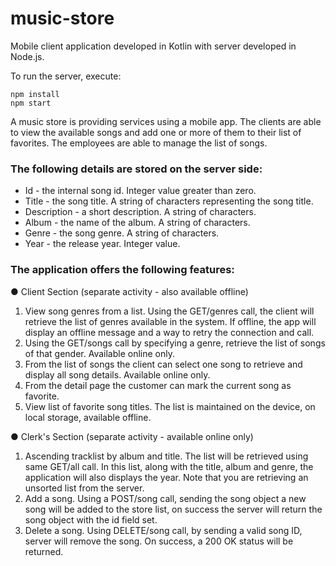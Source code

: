 # music-store
Mobile client application developed in Kotlin with server developed in Node.js.

To run the server, execute:
```
npm install
npm start
```

A music store is providing services using a mobile app. The clients are able to view the available songs and add one or more of them to their list of favorites. The employees are able to manage the list of songs.

### The following details are stored on the server side:
- Id - the internal song id. Integer value greater than zero.
- Title - the song title. A string of characters representing the song title.
- Description - a short description. A string of characters.
- Album - the name of the album. A string of characters.
- Genre - the song genre. A string of characters.
- Year - the release year. Integer value.

### The application offers the following features:

● Client Section (separate activity - also available offline)
1. View song genres from a list. Using the GET/genres call, the client will retrieve the list of genres available in the system. If offline, the app will display an offline message and a way to retry the connection and call.
2. Using the GET/songs call by specifying a genre, retrieve the list of songs of that gender. Available online only.
3. From the list of songs the client can select one song to retrieve and display all song details. Available online only.
4. From the detail page the customer can mark the current song as favorite.
5. View list of favorite song titles. The list is maintained on the device, on local storage, available offline.

● Clerk's Section (separate activity - available online only)
1. Ascending tracklist by album and title. The list will be retrieved using same GET/all call. In this list, along with the title, album and genre, the application will also displays the year. Note that you are retrieving an unsorted list from the server.
2. Add a song. Using a POST/song call, sending the song object a new song will be added to the store list, on success the server will return the song object with the id field set.
3. Delete a song. Using DELETE/song call, by sending a valid song ID, server will remove the song. On success, a 200 OK status will be returned. 
